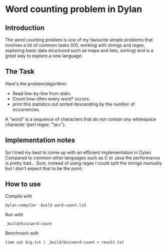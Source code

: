 # Word counting problem in Dylan

## Introduction

The word counting problem is one of my favourite simple problems that involves
a lot of common tasks (I/O, working with strings and regex, exploring basic
data structured such as maps and lists, sorting) and is a great way to explore
a new language.

## The Task

Here's the problem/algorithm:
* Read line-by-line from stdin.
* Count how often every word* occurs.
* print this statistics out sorted descending by the number of occurrences.

A "word" is a sequence of characters that do *not* contain any whitespace
character (perl regex: "\w+").

## Implementation notes

So I tried my best to come up with an efficient implementation in Dylan.
Compared to common other languages such as C or Java the performance is pretty
bad... Sure, instead of using regex I could split the strings manually but I
don't expect that to be the point.

## How to use

Compile with
```
dylan-compiler -build word-count.lid
```

Run with
```
_build/bin/word-count
```

Benchmark with
```
time cat big.txt | _build/bin/word-count > result.txt
```
